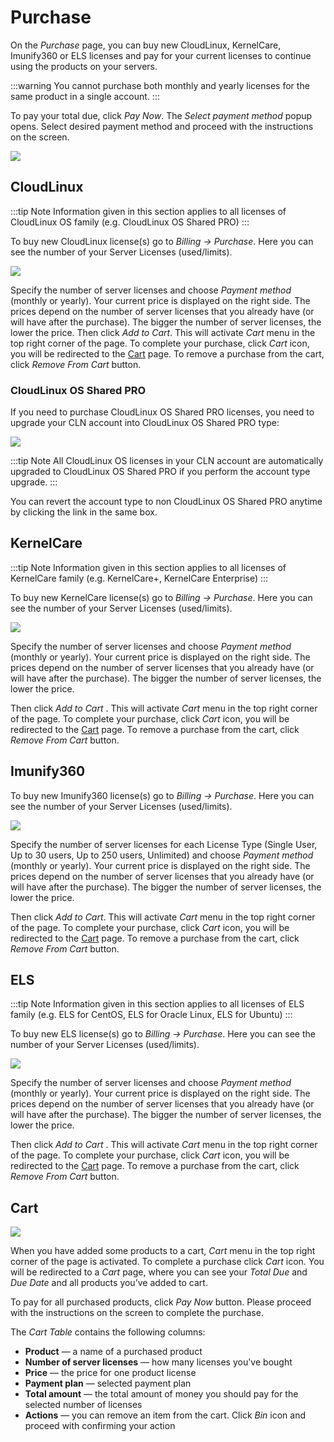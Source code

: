 # Purchase

On the _Purchase_ page, you can buy new CloudLinux, KernelCare, Imunify360 or ELS licenses and pay for your current licenses to continue using the products on your servers.

:::warning
You cannot purchase both monthly and yearly licenses for the same product in a single account.
:::

To pay your total due, click _Pay Now_. The _Select payment method_ popup opens. Select desired payment method and proceed with the instructions on the screen.

![](./images/billingpurchase_zoom70.png)

## CloudLinux

:::tip Note
Information given in this section applies to all licenses of CloudLinux OS family (e.g. CloudLinux OS Shared PRO)
:::

To buy new CloudLinux license(s) go to _Billing → Purchase_. Here you can see the number of your Server Licenses (used/limits).

![](./images/purchasecloudlinux_zoom70.png)

Specify the number of server licenses and choose _Payment method_ (monthly or yearly). Your current price is displayed on the right side. The prices depend on the number of server licenses that you already have (or will have after the purchase). The bigger the number of server licenses, the lower the price. Then click _Add to Cart_. This will activate _Cart_ menu in the top right corner of the page. To complete your purchase, click _Cart_ icon, you will be redirected to the [Cart](/cln/purchase/#cart) page. To remove a purchase from the cart, click _Remove From Cart_ button.

### CloudLinux OS Shared PRO

If you need to purchase CloudLinux OS Shared PRO licenses, you need to upgrade your CLN account into CloudLinux OS Shared PRO type:

![](./images/key-based-clos-plus.png)

:::tip Note
All CloudLinux OS licenses in your CLN account are automatically upgraded to CloudLinux OS Shared PRO if you perform the account type upgrade.
:::

You can revert the account type to non CloudLinux OS Shared PRO anytime by clicking the link in the same box.

## KernelCare

:::tip Note
Information given in this section applies to all licenses of KernelCare family (e.g. KernelCare+, KernelCare Enterprise)
:::

To buy new KernelCare license(s) go to _Billing → Purchase_. Here you can see the number of your Server Licenses (used/limits).

![](./images/purchasekernelcare_zoom70.png)

Specify the number of server licenses and choose _Payment method_ (monthly or yearly). Your current price is displayed on the right side. The prices depend on the number of server licenses that you already have (or will have after the purchase). The bigger the number of server licenses, the lower the price.

Then click _Add to Cart_ . This will activate _Cart_ menu in the top right corner of the page. To complete your purchase, click _Cart_ icon, you will be redirected to the [Cart](/cln/purchase/#cart) page. To remove a purchase from the cart, click _Remove From Cart_ button.

## Imunify360


To buy new Imunify360 license(s) go to _Billing → Purchase_. Here you can see the number of your Server Licenses (used/limits).

![](./images/purchaseimunify360_zoom70.png)

Specify the number of server licenses for each License Type (Single User, Up to 30 users, Up to 250 users, Unlimited) and choose _Payment method_ (monthly or yearly). Your current price is displayed on the right side. The prices depend on the number of server licenses that you already have (or will have after the purchase). The bigger the number of server licenses, the lower the price.

Then click _Add to Cart_. This will activate _Cart_ menu in the top right corner of the page. To complete your purchase, click _Cart_ icon, you will be redirected to the [Cart](/purchase/#cart) page. To remove a purchase from the cart, click _Remove From Cart_ button.

## ELS

:::tip Note
Information given in this section applies to all licenses of ELS family (e.g. ELS for CentOS, ELS for Oracle Linux, ELS for Ubuntu)
:::

To buy new ELS license(s) go to _Billing → Purchase_. Here you can see the number of your Server Licenses (used/limits).

![](./images/purchaseels_zoom70.png)

Specify the number of server licenses and choose _Payment method_ (monthly or yearly). Your current price is displayed on the right side. The prices depend on the number of server licenses that you already have (or will have after the purchase). The bigger the number of server licenses, the lower the price.

Then click _Add to Cart_ . This will activate _Cart_ menu in the top right corner of the page. To complete your purchase, click _Cart_ icon, you will be redirected to the [Cart](/purchase/#cart) page. To remove a purchase from the cart, click _Remove From Cart_ button.


## Cart


![](./images/cartpage_zoom70.png)


When you have added some products to a cart, _Cart_ menu in the top right corner of the page is activated. To complete a purchase click _Cart_ icon. You will be redirected to a _Cart_ page, where you can see your _Total Due_ and _Due Date_ and all products you’ve added to cart.

To pay for all purchased products, click _Pay Now_ button. Please proceed with the instructions on the screen to complete the purchase.

The _Cart Table_ contains the following columns:

* **Product** — a name of a purchased product
* **Number of server licenses** — how many licenses you've bought
* **Price** — the price for one product license
* **Payment plan** — selected payment plan
* **Total amount** — the total amount of money you should pay for the selected number of licenses
* **Actions** — you can remove an item from the cart. Click _Bin_ icon and proceed with confirming your action


